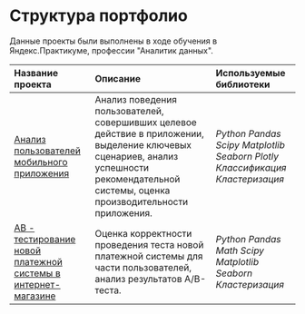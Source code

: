 # Структура портфолио

Данные проекты были выполнены в ходе обучения в Яндекс.Практикуме, профессии "Аналитик данных".

| Название проекта | Описание | Используемые библиотеки | 
| :---------------------- | :---------------------- | :---------------------- |
| [Анализ пользователей мобильного приложения](mobile_app_users)| Анализ поведения пользователей, совершивших целевое действие в приложении, выделение ключевых сценариев, анализ успешности рекомендательной системы, оценка производительности приложения.| *Python* *Pandas* *Scipy* *Matplotlib* *Seaborn* *Plotly* *Классификация* <br> *Кластеризация*|
| [AB - тестирование новой платежной системы в интернет-магазине](big_cities_music)| Оценка корректности проведения теста новой платежной системы для части пользователей, анализ результатов А/B-теста.| *Python* *Pandas* *Math* *Scipy* *Matplotlib* *Seaborn* *Кластеризация*|
